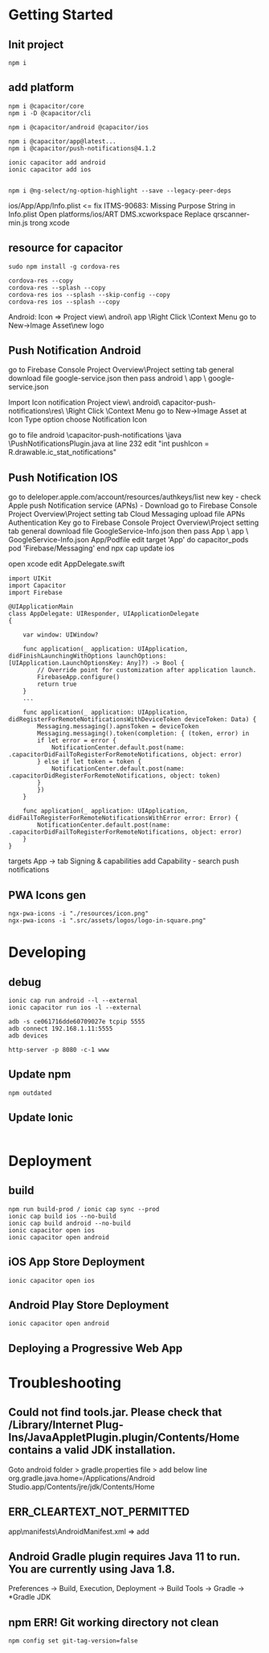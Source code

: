 # Getting Started

## Init project
```
npm i
```


## add platform
```
npm i @capacitor/core
npm i -D @capacitor/cli

npm i @capacitor/android @capacitor/ios

npm i @capacitor/app@latest...
npm i @capacitor/push-notifications@4.1.2

ionic capacitor add android
ionic capacitor add ios


npm i @ng-select/ng-option-highlight --save --legacy-peer-deps
```
ios/App/App/Info.plist <= fix ITMS-90683: Missing Purpose String in Info.plist
Open platforms/ios/ART DMS.xcworkspace
Replace qrscanner-min.js trong xcode


## resource for capacitor
```
sudo npm install -g cordova-res

cordova-res --copy
cordova-res --splash --copy
cordova-res ios --splash --skip-config --copy
cordova-res ios --splash --copy
```

Android: 
Icon => Project view\ androi\ app \Right Click \Context Menu go to New->Image Asset\new logo

## Push Notification Android

go to Firebase Console Project Overview\Project setting  tab general download file google-service.json
then pass android \ app \ google-service.json

Import Icon notification Project view\ android\ capacitor-push-notifications\res\ \Right Click \Context Menu go to New->Image Asset
at Icon Type option  choose  Notification Icon

go to file android \capacitor-push-notifications \java \PushNotificationsPlugin.java at line 232 
edit "int pushIcon = R.drawable.ic_stat_notifications"

## Push Notification IOS
go to deleloper.apple.com/account/resources/authkeys/list new key - check Apple push Notification  service (APNs) - Download
go to Firebase Console Project Overview\Project setting  tab Cloud Messaging upload file APNs Authentication Key 
go to Firebase Console Project Overview\Project setting  tab general download file GoogleService-Info.json
then pass App \ app \ GoogleService-Info.json 
App/Podfile  edit 
target 'App' do
    capacitor_pods
    pod 'Firebase/Messaging'
end
npx cap update ios

open xcode edit AppDelegate.swift

    import UIKit
    import Capacitor
    import Firebase

    @UIApplicationMain
    class AppDelegate: UIResponder, UIApplicationDelegate 
    {

        var window: UIWindow?

        func application(_ application: UIApplication, didFinishLaunchingWithOptions launchOptions: [UIApplication.LaunchOptionsKey: Any]?) -> Bool {
            // Override point for customization after application launch.
            FirebaseApp.configure()
            return true
        }
        ...

        func application(_ application: UIApplication, didRegisterForRemoteNotificationsWithDeviceToken deviceToken: Data) {
            Messaging.messaging().apnsToken = deviceToken
            Messaging.messaging().token(completion: { (token, error) in
            if let error = error {
                NotificationCenter.default.post(name: .capacitorDidFailToRegisterForRemoteNotifications, object: error)
            } else if let token = token {
                NotificationCenter.default.post(name: .capacitorDidRegisterForRemoteNotifications, object: token)
            }
            })
        }

        func application(_ application: UIApplication, didFailToRegisterForRemoteNotificationsWithError error: Error) {
            NotificationCenter.default.post(name: .capacitorDidFailToRegisterForRemoteNotifications, object: error)
        }
    }

targets App -> tab Signing & capabilities add  Capability - search push notifications 

## PWA Icons gen
```
ngx-pwa-icons -i "./resources/icon.png" 
ngx-pwa-icons -i ".src/assets/logos/logo-in-square.png"
```




# Developing

## debug
```
ionic cap run android --l --external
ionic capacitor run ios -l --external

adb -s ce061716dde60709027e tcpip 5555
adb connect 192.168.1.11:5555
adb devices

http-server -p 8080 -c-1 www
```

## Update npm
```
npm outdated
```

## Update Ionic
```

```




# Deployment

## build
```
npm run build-prod / ionic cap sync --prod
ionic cap build ios --no-build
ionic cap build android --no-build
ionic capacitor open ios
ionic capacitor open android

```



## iOS App Store Deployment
```
ionic capacitor open ios
```

## Android Play Store Deployment
```
ionic capacitor open android
```

## Deploying a Progressive Web App





# Troubleshooting

## Could not find tools.jar. Please check that /Library/Internet Plug-Ins/JavaAppletPlugin.plugin/Contents/Home contains a valid JDK installation.
Goto android folder > gradle.properties file > add below line 
org.gradle.java.home=/Applications/Android Studio.app/Contents/jre/jdk/Contents/Home

## ERR_CLEARTEXT_NOT_PERMITTED
app\manifests\AndroidManifest.xml => add <application android:usesCleartextTraffic="true">



## Android Gradle plugin requires Java 11 to run. You are currently using Java 1.8.
Preferences → Build, Execution, Deployment → Build Tools → Gradle → *Gradle JDK

## npm ERR! Git working directory not clean
```
npm config set git-tag-version=false
```
```
